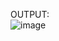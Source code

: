 OUTPUT:
<br>
![image](https://github.com/user-attachments/assets/77130d68-4d74-4c72-85fc-85cd1176d183)
